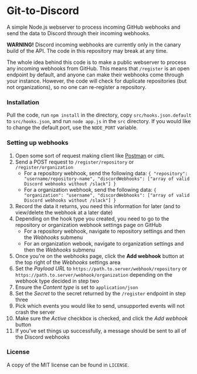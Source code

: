 # Git-to-Discord
A simple Node.js webserver to process incoming GitHub webhooks and send the data to Discord through their incoming webhooks.

**WARNING!**
Discord incoming webhooks are currently only in the canary build of the API.
The code in this repository may break at any time.

The whole idea behind this code is to make a public webserver to process any incoming webhooks from GitHub.
This means that `/register` is an open endpoint by default, and anyone can make their webhooks come through your instance.
However, the code will check for duplicate repositories (but not organizations), so no one can re-register a repository.

### Installation
Pull the code, run `npm install` in the directory, copy `src/hooks.json.default` to `src/hooks.json`, and run `node app.js` in the `src` directory.
If you would like to change the default port, use the `NODE_PORT` variable.

### Setting up webhooks
1. Open some sort of request making client like [Postman](https://chrome.google.com/webstore/detail/postman/fhbjgbiflinjbdggehcddcbncdddomop) or `cURL`
2. Send a POST request to `/register/repository` or `/register/organization`
    - For a repository webhook, send the following data: `{ "repository": "username/repository-name", "discordWebhooks": ["array of valid Discord webhooks without /slack"] }`
    - For a organization webhook, send the following data: `{ "organization": "username", "discordWebhooks": ["array of valid Discord webhooks without /slack"] }`
3. Record the data it returns, you need this information for later (and to view/delete the webhook at a later date)
4. Depending on the hook type you created, you need to go to the repository or organization webhook settings page on GitHub
    - For a repository webhook, navigate to repository settings and then the *Webhooks* submenu
    - For an organization webook, navigate to organization settings and then the *Webhooks* submenu
5. Once you're on the webhooks page, click the **Add webhook** button at the top right of the *Webhooks* settings area
6. Set the *Payload URL* to `https://path.to.server/webhook/repository` or `https://path.to.server/webhook/organization` depending on the webhook type decided in step two
7. Ensure the *Content type* is set to `application/json`
8. Set the *Secret* to the secret returned by the `/register` endpoint in step three
9. Pick which events you would like to send, unsupported events will not crash the server
10. Make sure the *Active* checkbox is checked, and click the *Add webhook* button
11. If you've set things up successfully, a message should be sent to all of the Discord webhooks

### License
A copy of the MIT license can be found in `LICENSE`.
